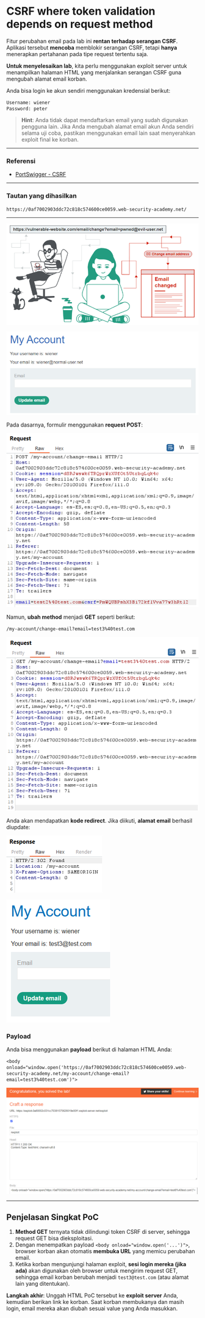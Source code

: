 
# CSRF where token validation depends on request method

Fitur perubahan email pada lab ini **rentan terhadap serangan CSRF**. Aplikasi tersebut **mencoba** memblokir serangan CSRF, tetapi **hanya** menerapkan pertahanan pada tipe request tertentu saja.

**Untuk menyelesaikan lab**, kita perlu menggunakan exploit server untuk menampilkan halaman HTML yang menjalankan serangan CSRF guna mengubah alamat email korban.

Anda bisa login ke akun sendiri menggunakan kredensial berikut:
```
Username: wiener
Password: peter
```

> **Hint**: Anda tidak dapat mendaftarkan email yang sudah digunakan pengguna lain. Jika Anda mengubah alamat email akun Anda sendiri selama uji coba, pastikan menggunakan email lain saat menyerahkan exploit final ke korban.

---

### Referensi
- [PortSwigger - CSRF](https://portswigger.net/web-security/csrf)

---

### Tautan yang dihasilkan
```
https://0af7002903ddc72c818c574600ce0059.web-security-academy.net/
```

---

![img](images/CSRF%20where%20token%20validation%20depends%20on%20request%20method/1.png)

![img](images/CSRF%20where%20token%20validation%20depends%20on%20request%20method/2.png)

Pada dasarnya, formulir menggunakan **request POST**:

![img](images/CSRF%20where%20token%20validation%20depends%20on%20request%20method/3.png)

Namun, **ubah method** menjadi **GET** seperti berikut:

```
/my-account/change-email?email=test3%40test.com
```

![img](images/CSRF%20where%20token%20validation%20depends%20on%20request%20method/4.png)

Anda akan mendapatkan **kode redirect**. Jika diikuti, **alamat email** berhasil diupdate:

![img](images/CSRF%20where%20token%20validation%20depends%20on%20request%20method/5.png)

![img](images/CSRF%20where%20token%20validation%20depends%20on%20request%20method/6.png)

### Payload
Anda bisa menggunakan **payload** berikut di halaman HTML Anda:

```
<body onload="window.open('https://0af7002903ddc72c818c574600ce0059.web-security-academy.net/my-account/change-email?email=test3%40test.com')">
```

![img](images/CSRF%20where%20token%20validation%20depends%20on%20request%20method/7.png)

---

## Penjelasan Singkat PoC
1. **Method GET** ternyata tidak dilindungi token CSRF di server, sehingga request GET bisa dieksploitasi.
2. Dengan menempatkan payload `<body onload="window.open('...')">`, browser korban akan otomatis **membuka URL** yang memicu perubahan email.
3. Ketika korban mengunjungi halaman exploit, **sesi login mereka (jika ada)** akan digunakan oleh browser untuk mengirim request GET, sehingga email korban berubah menjadi `test3@test.com` (atau alamat lain yang ditentukan).

**Langkah akhir**: Unggah HTML PoC tersebut ke **exploit server** Anda, kemudian berikan link ke korban. Saat korban membukanya dan masih login, email mereka akan diubah sesuai value yang Anda masukkan.
